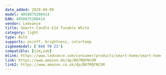 ```yaml
---
date_added: 2020-08-09
model: 4058075208414
EAN: 4058075208414
vendor: Ledvance
title: Smart+ Candle E14 Tunable White
category: light
type: Bulb
supports: on/off, brightness, colortemp
zigbeemodel: ['B40 TW Z3']
compatible: [z2m,iob]
mlink: https://www.ledvance.com/consumer/products/smart-home/smart-home-products-with-zigbee-technology/smart-home-lamps/classic-lamps-with-zigbee-technology/smart-candle-tunable-white/index.jsp
link: https://www.amazon.de/dp/B07MQFNCGM
link2: https://www.amazon.co.uk/dp/B07MQFNCGM
---
```


